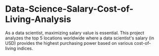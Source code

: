# Data-Science-Salary-Cost-of-Living-Analysis
As a data scientist, maximizing salary value is essential. This project analyzes the top 5 locations worldwide where a data scientist's salary (in USD) provides the highest purchasing power based on various cost-of-living indices.
